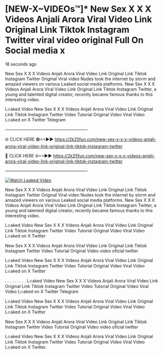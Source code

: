 # [NEW-X~VIDEOs™]* New Sex X X X Videos Anjali Arora Viral Video Link Original Link Tiktok Instagram Twitter viral video original Full On Social media x

18 seconds ago

New Sex X X X Videos Anjali Arora Viral Video Link Original Link Tiktok Instagram Twitter Original Viral video Nudes took the internet by storm and amazed viewers on various Leaked social media platforms. New Sex X X X Videos Anjali Arora Viral Video Link Original Link Tiktok Instagram Twitter, a young and talented digital creator, recently became famous thanks to this interesting video.

L𝚎aked Video New Sex X X X Videos Anjali Arora Viral Video Link Original Link Tiktok Instagram Twitter Video Tutorial Original Video Viral Video L𝚎aked on X Twitter Telegram

———————————————————-

🌐 CLICK HERE 🟢==►► https://2k25fun.com/new-sex-x-x-x-videos-anjali-arora-viral-video-link-original-link-tiktok-instagram-twitter

🔴 CLICK HERE 🌐==►► https://2k25fun.com/new-sex-x-x-x-videos-anjali-arora-viral-video-link-original-link-tiktok-instagram-twitter

———————————————————-

[![Watch Leaked Video](https://miro.medium.com/v2/resize:fit:828/format:webp/1*cilzJN44JGOrTw9NJCrNHA.gif "Watch Leaked Video")](https://2k25fun.com/new-sex-x-x-x-videos-anjali-arora-viral-video-link-original-link-tiktok-instagram-twitter)

New Sex X X X Videos Anjali Arora Viral Video Link Original Link Tiktok Instagram Twitter Original Viral video Nudes took the internet by storm and amazed viewers on various Leaked social media platforms. New Sex X X X Videos Anjali Arora Viral Video Link Original Link Tiktok Instagram Twitter, a young and talented digital creator, recently became famous thanks to this interesting video.

L𝚎aked Video New Sex X X X Videos Anjali Arora Viral Video Link Original Link Tiktok Instagram Twitter Video Tutorial Original Video Viral Video L𝚎aked on X Twitter

New Sex X X X Videos Anjali Arora Viral Video Link Original Link Tiktok Instagram Twitter Video Tutorial Original Video video oficial twitter

L𝚎aked Video New Sex X X X Videos Anjali Arora Viral Video Link Original Link Tiktok Instagram Twitter Video Tutorial Original Video Viral Video L𝚎aked on X Twitter

. . . . . . . . . L𝚎aked Video New Sex X X X Videos Anjali Arora Viral Video Link Original Link Tiktok Instagram Twitter Video Tutorial Original Video Viral Video L𝚎aked on X Twitter Telegram

L𝚎aked Video New Sex X X X Videos Anjali Arora Viral Video Link Original Link Tiktok Instagram Twitter Video Tutorial Original Video Viral Video L𝚎aked on X Twitter

New Sex X X X Videos Anjali Arora Viral Video Link Original Link Tiktok Instagram Twitter Video Tutorial Original Video video oficial twitter

L𝚎aked Video New Sex X X X Videos Anjali Arora Viral Video Link Original Link Tiktok Instagram Twitter Video Tutorial Original Video Viral Video L𝚎aked on X Twitter.